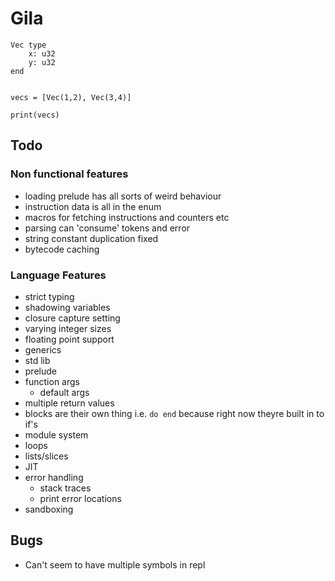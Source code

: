 # Gila
```
Vec type
    x: u32
    y: u32
end


vecs = [Vec(1,2), Vec(3,4)]

print(vecs)
```


## Todo

### Non functional features
- loading prelude has all sorts of weird behaviour
- instruction data is all in the enum
- macros for fetching instructions and counters etc
- parsing can 'consume' tokens and error
- string constant duplication fixed
- bytecode caching

### Language Features
- strict typing
- shadowing variables
- closure capture setting
- varying integer sizes
- floating point support
- generics
- std lib
- prelude
- function args
    - default args
- multiple return values
- blocks are their own thing i.e. `do end` because right now theyre built in to if's
- module system
- loops
- lists/slices
- JIT
- error handling
    - stack traces
    - print error locations
- sandboxing

## Bugs
- Can't seem to have multiple symbols in repl